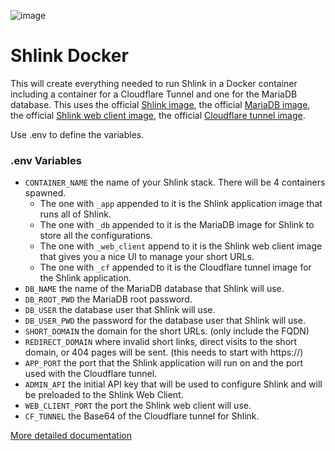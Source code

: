 ![image](https://github.com/user-attachments/assets/8d6d2082-ebc3-402d-aacc-5a38f057a083)

# Shlink Docker
This will create everything needed to run Shlink in a Docker container including a container for a Cloudflare Tunnel and one for the MariaDB database.
This uses the official [Shlink image](https://github.com/shlinkio/shlink), the official [MariaDB image](https://github.com/MariaDB/mariadb-docker), the official [Shlink web client image](https://github.com/shlinkio/shlink-web-client), the official [Cloudflare tunnel image](https://github.com/cloudflare/cloudflared).

Use .env to define the variables.

### .env Variables
 - `CONTAINER_NAME` the name of your Shlink stack. There will be 4 containers spawned.
   - The one with `_app` appended to it is the Shlink application image that runs all of Shlink.
   - The one with `_db` appended to it is the MariaDB image for Shlink to store all the configurations.
   - The one with `_web_client` append to it is the Shlink web client image that gives you a nice UI to manage your short URLs.
   - The one with `_cf` appended to it is the Cloudflare tunnel image for the Shlink application.
 - `DB_NAME` the name of the MariaDB database that Shlink will use.
 - `DB_ROOT_PWD` the MariaDB root password.
 - `DB_USER` the database user that Shlink will use.
 - `DB_USER_PWD` the password for the database user that Shlink will use.
 - `SHORT_DOMAIN` the domain for the short URLs. (only include the FQDN)
 - `REDIRECT_DOMAIN` where invalid short links, direct visits to the short domain, or 404 pages will be sent. (this needs to start with https://)
 - `APP_PORT` the port that the Shlink application will run on and the port used with the Cloudflare tunnel.
 - `ADMIN_API` the initial API key that will be used to configure Shlink and will be preloaded to the Shlink Web Client.
 - `WEB_CLIENT_PORT` the port the Shlink web client will use.
 - `CF_TUNNEL` the Base64 of the Cloudflare tunnel for Shlink.

 [More detailed documentation](https://thedxt.ca/2024/11/shlink-with-docker-and-cloudflare-tunnel/)
